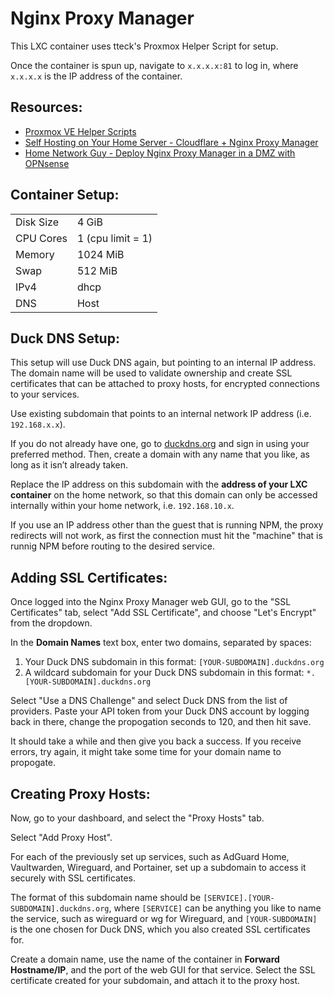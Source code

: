 # Nginx Proxy Manager

This LXC container uses tteck's Proxmox Helper Script for setup.  
  
Once the container is spun up, navigate to `x.x.x.x:81` to log in, where `x.x.x.x` is the IP address of the container.   


## Resources:
  * [Proxmox VE Helper Scripts](https://tteck.github.io/Proxmox/)
  * [Self Hosting on Your Home Server - Cloudflare + Nginx Proxy Manager](https://www.youtube.com/watch?v=GarMdDTAZJo&t=567s)
  * [Home Network Guy - Deploy Nginx Proxy Manager in a DMZ with OPNsense](https://homenetworkguy.com/how-to/deploy-nginx-proxy-manager-in-dmz-with-opnsense/)  


## Container Setup:  

|               |               |
| ------------- | ------------- |
| Disk Size     | 4 GiB  |
| CPU Cores     | 1 (cpu limit = 1)  |  
| Memory        | 1024 MiB  |
| Swap          | 512 MiB   |  
| IPv4          | dhcp  |
| DNS           | Host   |   



## Duck DNS Setup:

This setup will use Duck DNS again, but pointing to an internal IP address. The domain name will be used to validate ownership and create SSL certificates that can be attached to proxy hosts, for encrypted connections to your services.      

Use existing subdomain that points to an internal network IP address (i.e. `192.168.x.x`).  

If you do not already have one, go to [duckdns.org](https://www.duckdns.org/) and sign in using your preferred method. Then, create a domain with any name that you like, as long as it isn’t already taken.  

Replace the IP address on this subdomain with the **address of your LXC container** on the home network, so that this domain can only be accessed internally within your home network, i.e. `192.168.10.x`.  

If you use an IP address other than the guest that is running NPM, the proxy redirects will not work, as first the connection must hit the "machine" that is runnig NPM before routing to the desired service.   


## Adding SSL Certificates:  

Once logged into the Nginx Proxy Manager web GUI, go to the "SSL Certificates" tab, select "Add SSL Certificate", and choose "Let's Encrypt" from the dropdown.  

In the **Domain Names** text box, enter two domains, separated by spaces:
1. Your Duck DNS subdomain in this format: `[YOUR-SUBDOMAIN].duckdns.org`
2. A wildcard subdomain for your Duck DNS subdomain in this format: `*.[YOUR-SUBDOMAIN].duckdns.org`  

Select "Use a DNS Challenge" and select Duck DNS from the list of providers. Paste your API token from your Duck DNS account by logging back in there, change the propogation seconds to 120, and then hit save.    

It should take a while and then give you back a success. If you receive errors, try again, it might take some time for your domain name to propogate.  

## Creating Proxy Hosts:  

Now, go to your dashboard, and select the "Proxy Hosts" tab.  

Select "Add Proxy Host".  

For each of the previously set up services, such as AdGuard Home, Vaultwarden, Wireguard, and Portainer, set up a subdomain to access it securely with SSL certificates.  

The format of this subdomain name should be `[SERVICE].[YOUR-SUBDOMAIN].duckdns.org`, where `[SERVICE]` can be anything you like to name the service, such as wireguard or wg for Wireguard, and `[YOUR-SUBDOMAIN]` is the one chosen for Duck DNS, which you also created SSL certificates for.  

Create a domain name, use the name of the container in **Forward Hostname/IP**, and the port of the web GUI for that service. Select the SSL certificate created for your subdomain, and attach it to the proxy host.   
 
